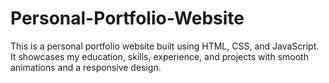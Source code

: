 # Personal-Portfolio-Website
This is a personal portfolio website built using HTML, CSS, and JavaScript. It showcases my education, skills, experience, and projects with smooth animations and a responsive design.
